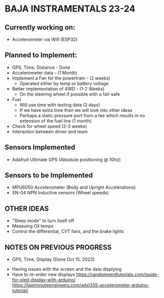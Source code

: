 # BAJA INSTRAMENTALS 23-24

## Currently working on: 
- Accelerometer via Wifi (ESP32)
## Planned to Implement:
- GPS, Time, Distance - Done
- Accelerometer data - (1 Month)
- Implement a Fan for the powertrain - (2 weeks)
  * Operated either by temp or battery voltage
- Better implementation of 4WD - (1-2 Weeks)
  * On the steering wheel if possible with a fail-safe
- Fuel 
   * Will use time with testing data (2 days)
   * If we have extra time then we will look into other ideas
   * Perhaps a static pressure port from a tee which results in no extension of the fuel line (1 month)
- Check for wheel speed (2-3 weeks)
- Interaction between driver and team

## Sensors Implemented
- Adafruit Ultimate GPS (Absolute positioning @ 10hz)

## Sensors to be Implemented
- MPU6050 Accelerometer (Body and Upright Accelerations)
- SN-04 NPN Inductive sensors (Wheel speeds)
  
## OTHER IDEAS
- "Sleep mode" to turn itself off
- Measuing Oil temps
- Control the differential, CVT fans, and the brake lights

## NOTES ON PREVIOUS PROGRESS
 - GPS, Time, Display (Done Oct 15, 2023)
  * Having issues with the screen and the data displying 
  * Have to re-order new displays
https://randomnerdtutorials.com/guide-for-oled-display-with-arduino/
https://lastminuteengineers.com/adxl335-accelerometer-arduino-tutorial/



